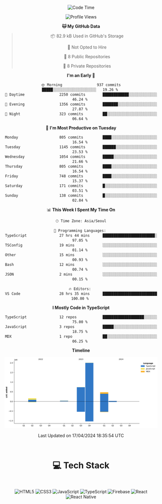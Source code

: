 <div align="center">

  <!--START_SECTION:waka-->
![Code Time](http://img.shields.io/badge/Code%20Time-827%20hrs%2059%20mins-blue)

![Profile Views](http://img.shields.io/badge/Profile%20Views-3-blue)

**🐱 My GitHub Data** 

> 📦 82.9 kB Used in GitHub's Storage 
 > 
> 🚫 Not Opted to Hire
 > 
> 📜 8 Public Repositories 
 > 
> 🔑 8 Private Repositories 
 > 
**I'm an Early 🐤** 

```text
🌞 Morning                937 commits         █████░░░░░░░░░░░░░░░░░░░░   19.26 % 
🌆 Daytime                2250 commits        ████████████░░░░░░░░░░░░░   46.24 % 
🌃 Evening                1356 commits        ███████░░░░░░░░░░░░░░░░░░   27.87 % 
🌙 Night                  323 commits         ██░░░░░░░░░░░░░░░░░░░░░░░   06.64 % 
```
📅 **I'm Most Productive on Tuesday** 

```text
Monday                   805 commits         ████░░░░░░░░░░░░░░░░░░░░░   16.54 % 
Tuesday                  1145 commits        ██████░░░░░░░░░░░░░░░░░░░   23.53 % 
Wednesday                1054 commits        █████░░░░░░░░░░░░░░░░░░░░   21.66 % 
Thursday                 805 commits         ████░░░░░░░░░░░░░░░░░░░░░   16.54 % 
Friday                   748 commits         ████░░░░░░░░░░░░░░░░░░░░░   15.37 % 
Saturday                 171 commits         █░░░░░░░░░░░░░░░░░░░░░░░░   03.51 % 
Sunday                   138 commits         █░░░░░░░░░░░░░░░░░░░░░░░░   02.84 % 
```


📊 **This Week I Spent My Time On** 

```text
🕑︎ Time Zone: Asia/Seoul

💬 Programming Languages: 
TypeScript               27 hrs 44 mins      ████████████████████████░   97.05 % 
TSConfig                 19 mins             ░░░░░░░░░░░░░░░░░░░░░░░░░   01.14 % 
Other                    15 mins             ░░░░░░░░░░░░░░░░░░░░░░░░░   00.93 % 
Bash                     12 mins             ░░░░░░░░░░░░░░░░░░░░░░░░░   00.74 % 
JSON                     2 mins              ░░░░░░░░░░░░░░░░░░░░░░░░░   00.15 % 

🔥 Editors: 
VS Code                  28 hrs 35 mins      █████████████████████████   100.00 % 
```

**I Mostly Code in TypeScript** 

```text
TypeScript               12 repos            ███████████████████░░░░░░   75.00 % 
JavaScript               3 repos             █████░░░░░░░░░░░░░░░░░░░░   18.75 % 
MDX                      1 repo              ██░░░░░░░░░░░░░░░░░░░░░░░   06.25 % 
```



**Timeline**

![Lines of Code chart](https://raw.githubusercontent.com/SONGDAM/SONGDAM/master/assets/bar_graph.png)


 Last Updated on 17/04/2024 18:35:54 UTC
<!--END_SECTION:waka-->

  
 <br>
  
# 💻 Tech Stack
  
</div>

</br>

<div align="center">

   ![HTML5](https://img.shields.io/badge/html5-%23E34F26.svg?style=for-the-badge&logo=html5&logoColor=white) ![CSS3](https://img.shields.io/badge/css3-%231572B6.svg?style=for-the-badge&logo=css3&logoColor=white) ![JavaScript](https://img.shields.io/badge/javascript-%23323330.svg?style=for-the-badge&logo=javascript&logoColor=%23F7DF1E) 
 ![TypeScript](https://img.shields.io/badge/typescript-%23007ACC.svg?style=for-the-badge&logo=typescript&logoColor=white)
  ![Firebase](https://img.shields.io/badge/firebase-%23039BE5.svg?style=for-the-badge&logo=firebase) 
 ![React](https://img.shields.io/badge/react-%2320232a.svg?style=for-the-badge&logo=react&logoColor=%2361DAFB) ![React Native](https://img.shields.io/badge/react_native-%2320232a.svg?style=for-the-badge&logo=react&logoColor=%2361DAFB) 

 
</div>
